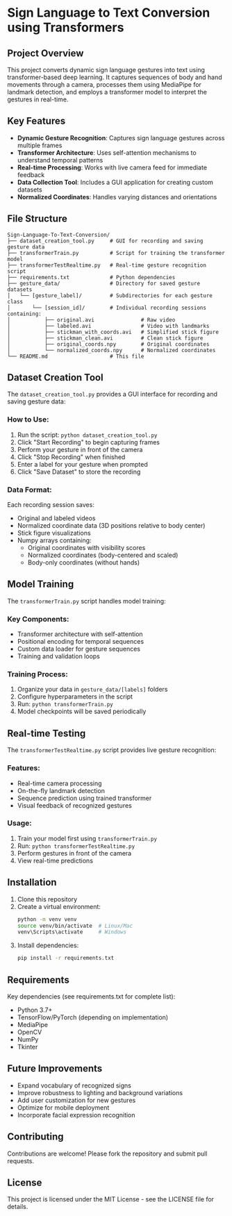 # Sign Language to Text Conversion using Transformers

<!-- ![Project Demo](demo.gif) *Replace with actual demo GIF if available* -->

## Project Overview

This project converts dynamic sign language gestures into text using transformer-based deep learning. It captures sequences of body and hand movements through a camera, processes them using MediaPipe for landmark detection, and employs a transformer model to interpret the gestures in real-time.

## Key Features

- **Dynamic Gesture Recognition**: Captures sign language gestures across multiple frames
- **Transformer Architecture**: Uses self-attention mechanisms to understand temporal patterns
- **Real-time Processing**: Works with live camera feed for immediate feedback
- **Data Collection Tool**: Includes a GUI application for creating custom datasets
- **Normalized Coordinates**: Handles varying distances and orientations

## File Structure

```
Sign-Language-To-Text-Conversion/
├── dataset_creation_tool.py     # GUI for recording and saving gesture data
├── transformerTrain.py          # Script for training the transformer model
├── transformerTestRealtime.py   # Real-time gesture recognition script
├── requirements.txt             # Python dependencies
├── gesture_data/                # Directory for saved gesture datasets
│   └── [gesture_label]/         # Subdirectories for each gesture class
│       └── [session_id]/        # Individual recording sessions containing:
│           ├── original.avi               # Raw video
│           ├── labeled.avi                # Video with landmarks
│           ├── stickman_with_coords.avi   # Simplified stick figure
│           ├── stickman_clean.avi         # Clean stick figure
│           ├── original_coords.npy        # Original coordinates
│           └── normalized_coords.npy      # Normalized coordinates
└── README.md                    # This file
```

## Dataset Creation Tool

The `dataset_creation_tool.py` provides a GUI interface for recording and saving gesture data:

### How to Use:
1. Run the script: `python dataset_creation_tool.py`
2. Click "Start Recording" to begin capturing frames
3. Perform your gesture in front of the camera
4. Click "Stop Recording" when finished
5. Enter a label for your gesture when prompted
6. Click "Save Dataset" to store the recording

### Data Format:
Each recording session saves:
- Original and labeled videos
- Normalized coordinate data (3D positions relative to body center)
- Stick figure visualizations
- Numpy arrays containing:
  - Original coordinates with visibility scores
  - Normalized coordinates (body-centered and scaled)
  - Body-only coordinates (without hands)

## Model Training

The `transformerTrain.py` script handles model training:

### Key Components:
- Transformer architecture with self-attention
- Positional encoding for temporal sequences
- Custom data loader for gesture sequences
- Training and validation loops

### Training Process:
1. Organize your data in `gesture_data/[labels]` folders
2. Configure hyperparameters in the script
3. Run: `python transformerTrain.py`
4. Model checkpoints will be saved periodically

## Real-time Testing

The `transformerTestRealtime.py` script provides live gesture recognition:

### Features:
- Real-time camera processing
- On-the-fly landmark detection
- Sequence prediction using trained transformer
- Visual feedback of recognized gestures

### Usage:
1. Train your model first using `transformerTrain.py`
2. Run: `python transformerTestRealtime.py`
3. Perform gestures in front of the camera
4. View real-time predictions

## Installation

1. Clone this repository
2. Create a virtual environment:
   ```bash
   python -m venv venv
   source venv/bin/activate  # Linux/Mac
   venv\Scripts\activate     # Windows
   ```
3. Install dependencies:
   ```bash
   pip install -r requirements.txt
   ```

## Requirements

Key dependencies (see requirements.txt for complete list):
- Python 3.7+
- TensorFlow/PyTorch (depending on implementation)
- MediaPipe
- OpenCV
- NumPy
- Tkinter

## Future Improvements

- Expand vocabulary of recognized signs
- Improve robustness to lighting and background variations
- Add user customization for new gestures
- Optimize for mobile deployment
- Incorporate facial expression recognition

## Contributing

Contributions are welcome! Please fork the repository and submit pull requests.

## License

This project is licensed under the MIT License - see the LICENSE file for details.